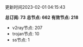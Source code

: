 更新时间2023-02-01 04:15:43

**总订阅: 73**
**总节点: 662**
**有效节点: 218**
- v2ray节点: 207
- trojan节点: 10
- ss节点: 1
